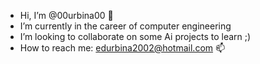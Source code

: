 - Hi, I’m @00urbina00 👋
- I’m currently in the career of computer engineering
- I’m looking to collaborate on some Ai projects to learn ;)
- How to reach me: edurbina2002@hotmail.com 📫

<!---
00urbina00/00urbina00 is a ✨ special ✨ repository because its `README.md` (this file) appears on your GitHub profile.
You can click the Preview link to take a look at your changes.
--->
